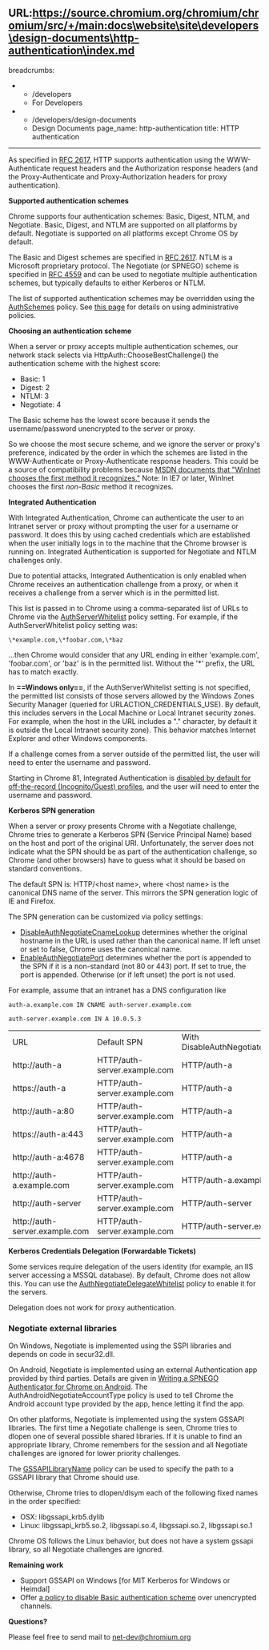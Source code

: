 URL:https://source.chromium.org/chromium/chromium/src/+/main:docs\website\site\developers\design-documents\http-authentication\index.md
---
breadcrumbs:
- - /developers
  - For Developers
- - /developers/design-documents
  - Design Documents
page_name: http-authentication
title: HTTP authentication
---

As specified in [RFC 2617](http://www.ietf.org/rfc/rfc2617.txt), HTTP supports
authentication using the WWW-Authenticate request headers and the Authorization
response headers (and the Proxy-Authenticate and Proxy-Authorization headers for
proxy authentication).

**Supported authentication schemes**

Chrome supports four authentication schemes: Basic, Digest, NTLM, and
Negotiate. Basic, Digest, and NTLM are supported on all platforms by default.
Negotiate is supported on all platforms except Chrome OS by default.

The Basic and Digest schemes are specified in [RFC
2617](http://www.ietf.org/rfc/rfc2617.txt). NTLM is a Microsoft proprietary
protocol. The Negotiate (or SPNEGO) scheme is specified in [RFC
4559](http://www.ietf.org/rfc/rfc4559.txt) and can be used to negotiate
multiple authentication schemes, but typically defaults to either Kerberos or
NTLM.

The list of supported authentication schemes may be overridden using the
[AuthSchemes](/administrators/policy-list-3#AuthSchemes) policy. See [this
page](/administrators) for details on using administrative policies.

**Choosing an authentication scheme**

When a server or proxy accepts multiple authentication schemes, our network
stack selects via HttpAuth::ChooseBestChallenge() the authentication scheme
with the highest score:

*   Basic: 1
*   Digest: 2
*   NTLM: 3
*   Negotiate: 4

The Basic scheme has the lowest score because it sends the username/password
unencrypted to the server or proxy.

So we choose the most secure scheme, and we ignore the server or proxy's
preference, indicated by the order in which the schemes are listed in the
WWW-Authenticate or Proxy-Authenticate response headers. This could be a
source of compatibility problems because [MSDN documents that "WinInet chooses
the first method it
recognizes."](http://msdn.microsoft.com/en-us/library/aa384220%28VS.85%29.aspx)
Note: In IE7 or later, WinInet chooses the first *non-Basic* method it
recognizes.

**Integrated Authentication**

With Integrated Authentication, Chrome can authenticate the user to an
Intranet server or proxy without prompting the user for a username or
password. It does this by using cached credentials which are established when
the user initially logs in to the machine that the Chrome browser is running
on. Integrated Authentication is supported for Negotiate and NTLM challenges
only.

Due to potential attacks, Integrated Authentication is only enabled when
Chrome receives an authentication challenge from a proxy, or when it receives
a challenge from a server which is in the permitted list.

This list is passed in to Chrome using a comma-separated list of URLs to
Chrome via the
[AuthServerWhitelist](/administrators/policy-list-3#AuthServerWhitelist)
policy setting. For example, if the AuthServerWhitelist policy setting was:

```
\*example.com,\*foobar.com,\*baz
```

...then Chrome would consider that any URL ending in either 'example.com',
'foobar.com', or 'baz' is in the permitted list. Without the '\*' prefix, the
URL has to match exactly.

In **==Windows only==**, if the AuthServerWhitelist setting is not specified,
the permitted list consists of those servers allowed by the Windows Zones
Security Manager (queried for URLACTION_CREDENTIALS_USE). By default, this
includes servers in the Local Machine or Local Intranet security zones. For
example, when the host in the URL includes a "." character, by default it is
outside the Local Intranet security zone). This behavior matches Internet
Explorer and other Windows components.

If a challenge comes from a server outside of the permitted list, the user
will need to enter the username and password.

Starting in Chrome 81, Integrated Authentication is [disabled by default for
off-the-record (Incognito/Guest)
profiles](https://bugs.chromium.org/p/chromium/issues/detail?id=458508#c62),
and the user will need to enter the username and password.

**Kerberos SPN generation**

When a server or proxy presents Chrome with a Negotiate challenge, Chrome
tries to generate a Kerberos SPN (Service Principal Name) based on the host
and port of the original URI. Unfortunately, the server does not indicate what
the SPN should be as part of the authentication challenge, so Chrome (and
other browsers) have to guess what it should be based on standard conventions.

The default SPN is: HTTP/&lt;host name&gt;, where &lt;host name&gt; is the
canonical DNS name of the server. This mirrors the SPN generation logic of IE
and Firefox.

The SPN generation can be customized via policy settings:

*   [DisableAuthNegotiateCnameLookup](/administrators/policy-list-3#DisableAuthNegotiateCnameLookup)
      determines whether the original hostname in the URL is used rather
      than the canonical name. If left unset or set to false, Chrome
      uses the canonical name.
*   [EnableAuthNegotiatePort](/administrators/policy-list-3#EnableAuthNegotiatePort)
      determines whether the port is appended to the SPN if it is a
      non-standard (not 80 or 443) port. If set to true, the port is
      appended. Otherwise (or if left unset) the port is not used.

For example, assume that an intranet has a DNS configuration like

```
auth-a.example.com IN CNAME auth-server.example.com

auth-server.example.com IN A 10.0.5.3
```

<table>
<tr>
<td> URL</td>
<td> Default SPN </td>
<td> With DisableAuthNegotiateCnameLookup</td>
<td> With EnableAuthNegotiatePort </td>
</tr>
<tr>
<td> http://auth-a</td>
<td> HTTP/auth-server.example.com</td>
<td> HTTP/auth-a</td>
<td> HTTP/auth-server.example.com</td>
</tr>
<tr>
<td> https://auth-a</td>
<td> HTTP/auth-server.example.com</td>
<td> HTTP/auth-a </td>
<td> HTTP/auth-server.example.com</td>
</tr>
<tr>
<td> http://auth-a:80</td>
<td> HTTP/auth-server.example.com</td>
<td> HTTP/auth-a</td>
<td> HTTP/auth-server.example.com</td>
</tr>
<tr>
<td> https://auth-a:443</td>
<td> HTTP/auth-server.example.com</td>
<td> HTTP/auth-a</td>
<td> HTTP/auth-server.example.com</td>
</tr>
<tr>
<td> http://auth-a:4678</td>
<td> HTTP/auth-server.example.com</td>
<td> HTTP/auth-a</td>
<td> HTTP/auth-server.example.com:4678</td>
</tr>
<tr>
<td> http://auth-a.example.com</td>
<td> HTTP/auth-server.example.com</td>
<td> HTTP/auth-a.example.com</td>
<td> HTTP/auth-server.example.com</td>
</tr>
<tr>
<td> http://auth-server</td>
<td> HTTP/auth-server.example.com</td>
<td> HTTP/auth-server</td>
<td> HTTP/auth-server.example.com</td>
</tr>
<tr>
<td> http://auth-server.example.com</td>
<td> HTTP/auth-server.example.com</td>
<td> HTTP/auth-server.example.com</td>
<td> HTTP/auth-server.example.com</td>
</tr>
</table>

**Kerberos Credentials Delegation (Forwardable Tickets)**

Some services require delegation of the users identity (for example, an IIS
server accessing a MSSQL database). By default, Chrome does not allow this.
You can use the
[AuthNegotiateDelegateWhitelist](/administrators/policy-list-3#AuthNegotiateDelegateWhitelist)
policy to enable it for the servers.

Delegation does not work for proxy authentication.

### **Negotiate external libraries**

On Windows, Negotiate is implemented using the SSPI libraries and depends on
code in secur32.dll.

On Android, Negotiate is implemented using an external Authentication app
provided by third parties. Details are given in [Writing a SPNEGO
Authenticator for Chrome on
Android](/developers/design-documents/http-authentication/writing-a-spnego-authenticator-for-chrome-on-android).
The AuthAndroidNegotiateAccountType policy is used to tell Chrome the Android
account type provided by the app, hence letting it find the app.

On other platforms, Negotiate is implemented using the system GSSAPI
libraries. The first time a Negotiate challenge is seen, Chrome tries to
dlopen one of several possible shared libraries. If it is unable to find an
appropriate library, Chrome remembers for the session and all Negotiate
challenges are ignored for lower priority challenges.

The [GSSAPILibraryName](/administrators/policy-list-3#GSSAPILibraryName)
policy can be used to specify the path to a GSSAPI library that Chrome should
use.

Otherwise, Chrome tries to dlopen/dlsym each of the following fixed names in
the order specified:

*   OSX: libgssapi_krb5.dylib
*   Linux: libgssapi_krb5.so.2, libgssapi.so.4, libgssapi.so.2,
            libgssapi.so.1

Chrome OS follows the Linux behavior, but does not have a system gssapi
library, so all Negotiate challenges are ignored.

**Remaining work**

*   Support GSSAPI on Windows \[for MIT Kerberos for Windows or
            Heimdal\]
*   Offer [a policy to disable Basic authentication
            scheme](https://bugs.chromium.org/p/chromium/issues/detail?id=1025002)
            over unencrypted channels.

**Questions?**

Please feel free to send mail to net-dev@chromium.org
